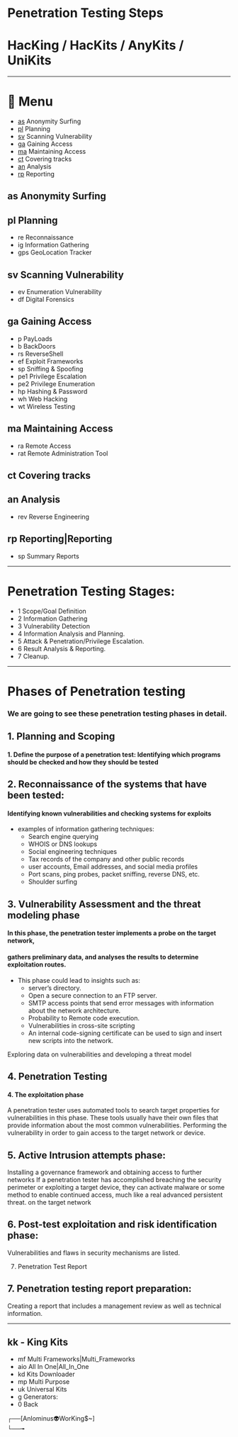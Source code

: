 #         Penetration Testing Steps           #
#  HacKing / HacKits / AnyKits / UniKits  

---

# 🧾 Menu

- [as](#as-Anonymity-Surfing) Anonymity Surfing
- [pl](#pl-Planning) Planning
- [sv](#sv-Scanning-Vulnerability) Scanning Vulnerability
- [ga](#ga-Gaining-Access) Gaining Access
- [ma](#ma-Maintaining-Access) Maintaining Access
- [ct](#ct-covering-tracks) Covering tracks
- [an](#an-Analysis) Analysis
- [rp](#rp-Reporting) Reporting

## as Anonymity Surfing

## pl Planning
* re Reconnaissance
* ig Information Gathering
* gps GeoLocation Tracker

## sv Scanning Vulnerability
* ev Enumeration Vulnerability
* df Digital Forensics

## ga Gaining Access
* p PayLoads
* b BackDoors
* rs ReverseShell
* ef Exploit Frameworks
* sp Sniffing & Spoofing
* pe1 Privilege Escalation
* pe2 Privilege Enumeration
* hp Hashing & Password
* wh Web Hacking
* wt Wireless Testing

## ma Maintaining Access
* ra Remote Access
* rat Remote Administration Tool

## ct Covering tracks

## an Analysis
* rev Reverse Engineering

## rp Reporting|Reporting
* sp Summary Reports

---

# Penetration Testing Stages:

* 1 Scope/Goal Definition
* 2 Information Gathering
* 3 Vulnerability Detection
* 4 Information Analysis and Planning.
* 5 Attack & Penetration/Privilege Escalation.
* 6 Result Analysis & Reporting.
* 7 Cleanup.

---

# Phases of Penetration testing
### We are going to see these penetration testing phases in detail.

## 1. Planning and Scoping
#### 1. Define the purpose of a penetration test: Identifying which programs should be checked and how they should be tested


## 2. Reconnaissance of the systems that have been tested:
#### Identifying known vulnerabilities and checking systems for exploits

- examples of information gathering techniques:
    - Search engine querying
    - WHOIS or DNS lookups
    - Social engineering techniques
    - Tax records of the company and other public records
    - user accounts, Email addresses, and social media profiles
    - Port scans, ping probes, packet sniffing, reverse DNS, etc.
    - Shoulder surfing

## 3. Vulnerability Assessment and the threat modeling phase
#### In this phase, the penetration tester implements a probe on the target network,
#### gathers preliminary data, and analyses the results to determine exploitation routes.

- This phase could lead to insights such as:
    - server’s directory.
    - Open a secure connection to an FTP server.
    - SMTP access points that send error messages with information about the network architecture.
    - Probability to Remote code execution.
    - Vulnerabilities in cross-site scripting
    - An internal code-signing certificate can be used to sign and insert new scripts into the network.

Exploring data on vulnerabilities and developing a threat model


## 4. Penetration Testing
#### 4. The exploitation phase
A penetration tester uses automated tools to search target properties for vulnerabilities in this phase.
These tools usually have their own files that provide information about the most common vulnerabilities.
Performing the vulnerability in order to gain access to the target network or device.

## 5. Active Intrusion attempts phase:
Installing a governance framework and obtaining access to further networks
If a penetration tester has accomplished breaching the security perimeter or exploiting a target device, they can activate malware or some method to enable continued access, much like a real advanced persistent threat.
 on the target network

## 6. Post-test exploitation and risk identification phase:
Vulnerabilities and flaws in security mechanisms are listed.

7. Penetration Test Report
## 7. Penetration testing report preparation:
Creating a report that includes a management review as well as technical information.

---

## kk - King Kits
* mf Multi Frameworks|Multi_Frameworks
* aio All In One|All_In_One
* kd Kits Downloader
* mp Multi Purpose
* uk Universal Kits
* g Generators:
* 0 Back


┌──[Anlominus👽WorKing$~]<br>
└──╼
